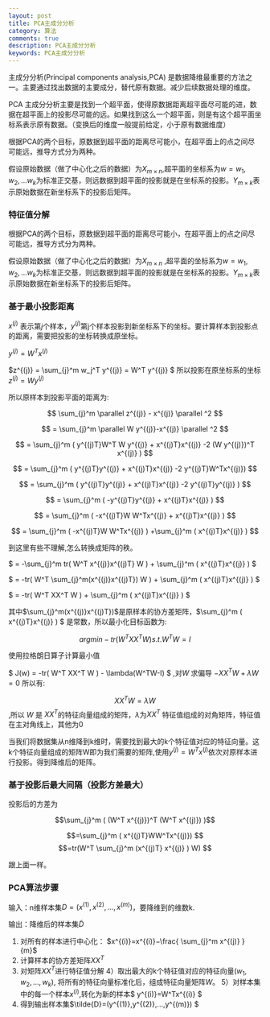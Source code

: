 ```yaml
---
layout: post
title: PCA主成分分析
category: 算法
comments: true
description: PCA主成分分析
keywords: PCA主成分分析
---
```


主成分分析(Principal components analysis,PCA) 是数据降维最重要的方法之一。主要通过找出数据的主要成分，替代原有数据。减少后续数据处理的维度。

PCA 主成分分析主要是找到一个超平面，使得原数据距离超平面尽可能的进，数据在超平面上的投影尽可能的远。如果找到这么一个超平面，则是有这个超平面坐标系表示原有数据。（变换后的维度一般提前给定，小于原有数据维度）

<!-- more -->

根据PCA的两个目标，原数据到超平面的距离尽可能小，在超平面上的点之间尽可能远，推导方式分为两种。

假设原始数据（做了中心化之后的数据）为$X_{m \times n}$,超平面的坐标系为$w={w_1,w_2,...w_k}$为标准正交基，则远数据到超平面的投影就是在坐标系的投影。$Y_{m \times k}$表示原始数据在新坐标系下的投影后矩阵。

### 特征值分解



根据PCA的两个目标，原数据到超平面的距离尽可能小，在超平面上的点之间尽可能远，推导方式分为两种。

假设原始数据（做了中心化之后的数据）为$X_{m \times n}$ ,超平面的坐标系为$w={w_1,w_2,...w_k}$为标准正交基，则远数据到超平面的投影就是在坐标系的投影。$Y_{m \times k}$表示原始数据在新坐标系下的投影后矩阵。

### 基于最小投影距离

$x^{(j)}$ 表示第$j$个样本，$y^{(j)}$第j个样本投影到新坐标系下的坐标。要计算样本到投影点的距离，需要把投影的坐标转换成原坐标。

$y^{(j)} = W^T x^{(j)}$

$z^{(j)} = \sum_{j}^m w_j^T y^{(j)} = W^T y^{(j)} $ 所以投影在原坐标系的坐标 $z^{(j)} =W y^{(j)}$ 

所以原样本到投影平面的距离为:

$$ \sum_{j}^m \parallel z^{(j)} - x^{(j)} \parallel ^2 $$

$$ = \sum_{j}^m \parallel W y^{(j)}-x^{(j)} \parallel ^2 $$


$$ = \sum_{j}^m ( y^{(j)T}W^T W  y^{(j)} + x^{(j)T}x^{(j)} -2 (W y^{(j)})^T x^{(j)} ) $$


$$ = \sum_{j}^m ( y^{(j)T}y^{(j)} + x^{(j)T}x^{(j)} -2 y^{(j)T}W^Tx^{(j)}) $$

$$ = \sum_{j}^m ( y^{(j)T}y^{(j)} + x^{(j)T}x^{(j)} -2 y^{(j)T}y^{(j)} ) $$

$$ = \sum_{j}^m ( -y^{(j)T}y^{(j)} + x^{(j)T}x^{(j)} ) $$


$$ = \sum_{j}^m ( -x^{(j)T}W W^Tx^{(j)} + x^{(j)T}x^{(j)} ) $$

$$ = \sum_{j}^m ( -x^{(j)T}W W^Tx^{(j)} ) +\sum_{j}^m ( x^{(j)T}x^{(j)} ) $$

到这里有些不理解,怎么转换成矩阵的秩。

$ = -\sum_{j}^m  tr( W^T x^{(j)}x^{(j)T} W )  + \sum_{j}^m ( x^{(j)T}x^{(j)} ) $

$ = -tr( W^T \sum_{j}^m(x^{(j)}x^{(j)T}) W )  + \sum_{j}^m ( x^{(j)T}x^{(j)} ) $

$ = -tr( W^T XX^T W ) + \sum_{j}^m ( x^{(j)T}x^{(j)} ) $


其中$\sum_{j}^m(x^{(j)}x^{(j)T})$是原样本的协方差矩阵，$\sum_{j}^m ( x^{(j)T}x^{(j)} ) $ 是常数，所以最小化目标函数为:

$$argmin -tr( W^T XX^T W )  s.t. W^TW=I $$

使用拉格朗日算子计算最小值

$ J(w) = -tr( W^T XX^T W ) - \lambda(W^TW-I) $ ,对$W$ 求偏导 $−XX^TW+\lambda W=0$ 所以有:

$$ XX^TW=\lambda W $$ ,所以 $W$ 是 $XX^T$的特征向量组成的矩阵，$\lambda$为$XX^T$ 特征值组成的对角矩阵，特征值在主对角线上，其他为0

当我们将数据集从n维降到k维时，需要找到最大的k个特征值对应的特征向量。这k个特征向量组成的矩阵W即为我们需要的矩阵,使用$y^{(j)}=W^Tx^{(j)}$依次对原样本进行投影。得到降维后的矩阵。



### 基于投影后最大间隔（投影方差最大）

投影后的方差为

$$\sum_{j}^m ( (W^T x^{(j)})^T (W^T x^{(j)}) )$$

$$=\sum_{j}^m ( x^{(j)T}WW^Tx^{(j)}) $$
$$=tr(W^T \sum_{j}^m (x^{(j)T} x^{(j)} ) W) $$

跟上面一样。


### PCA算法步骤

输入：n维样本集$D=(x^{(1)},x^{(2)},...,x^{(m)})$，要降维到的维数k.

输出：降维后的样本集$\tilde{D}$
1) 对所有的样本进行中心化： $x^{(i)}=x^{(i)}−\frac{ \sum_{j}^m x^{(j)} } {m}$
2) 计算样本的协方差矩阵$XX^T$
3) 对矩阵$XX^T$进行特征值分解
4）取出最大的k个特征值对应的特征向量$(w_1,w_2,...,w_k)$, 将所有的特征向量标准化后，组成特征向量矩阵$W$。
5）对样本集中的每一个样本$x^{(i)}$,转化为新的样本$ y^{(i)}=W^Tx^{(i)} $
6) 得到输出样本集$\tilde{D}=(y^{(1)},y^{(2)},...,y^{(m)}) $